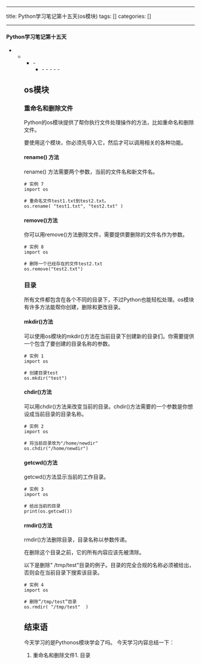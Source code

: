 
--- 
title:  Python学习笔记第十五天(os模块) 
tags: []
categories: [] 

---


#### Python学习笔记第十五天
- - <ul><li>- <ul><li>- - - - - 


## os模块

### 重命名和删除文件

Python的os模块提供了帮你执行文件处理操作的方法，比如重命名和删除文件。

要使用这个模块，你必须先导入它，然后才可以调用相关的各种功能。

#### rename() 方法

rename() 方法需要两个参数，当前的文件名和新文件名。

```
# 实例 7
import os
 
# 重命名文件test1.txt到test2.txt。
os.rename( "test1.txt", "test2.txt" )

```

#### remove()方法

你可以用remove()方法删除文件，需要提供要删除的文件名作为参数。

```
# 实例 8
import os
 
# 删除一个已经存在的文件test2.txt
os.remove("test2.txt")

```

### 目录

所有文件都包含在各个不同的目录下，不过Python也能轻松处理。os模块有许多方法能帮你创建，删除和更改目录。

#### mkdir()方法

可以使用os模块的mkdir()方法在当前目录下创建新的目录们。你需要提供一个包含了要创建的目录名称的参数。

```
# 实例 1
import os
 
# 创建目录test
os.mkdir("test")

```

#### chdir()方法

可以用chdir()方法来改变当前的目录。chdir()方法需要的一个参数是你想设成当前目录的目录名称。

```
# 实例 2
import os
 
# 将当前目录改为"/home/newdir"
os.chdir("/home/newdir")

```

#### getcwd()方法

getcwd()方法显示当前的工作目录。

```
# 实例 3
import os
 
# 给出当前的目录
print(os.getcwd())

```

#### rmdir()方法

rmdir()方法删除目录，目录名称以参数传递。

在删除这个目录之前，它的所有内容应该先被清除。

以下是删除" /tmp/test"目录的例子。目录的完全合规的名称必须被给出，否则会在当前目录下搜索该目录。

```
# 实例 4
import os
 
# 删除”/tmp/test”目录
os.rmdir( "/tmp/test"  )

```

## 结束语

今天学习的是Pythonos模块学会了吗。 今天学习内容总结一下：
1. 重命名和删除文件1. 目录